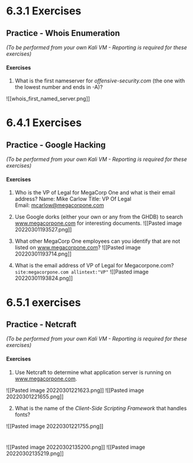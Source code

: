 # 6.3.1 Exercises
## Practice - Whois Enumeration

_(To be performed from your own Kali VM - Reporting is required for these exercises)_

#### Exercises

1.  What is the first nameserver for _offensive-security.com_ (the one with the lowest number and ends in -A)?

![[whois_first_named_server.png]]
# 6.4.1 Exercises
## Practice - Google Hacking

_(To be performed from your own Kali VM - Reporting is required for these exercises)_

#### Exercises

1.  Who is the VP of Legal for MegaCorp One and what is their email address?
Name: Mike Carlow
Title: VP Of Legal  
Email: mcarlow@megacorpone.com

2.  Use Google dorks (either your own or any from the GHDB) to search www.megacorpone.com for interesting documents.
![[Pasted image 20220301193527.png]]

3.  What other MegaCorp One employees can you identify that are not listed on www.megacorpone.com?
![[Pasted image 20220301193714.png]]

4.  What is the email address of VP of Legal for Megacorpone.com?
`site:megacorpone.com allintext:"VP"`
![[Pasted image 20220301193824.png]]


# 6.5.1 exercises
## Practice - Netcraft

_(To be performed from your own Kali VM - Reporting is required for these exercises)_

#### Exercises

1.  Use Netcraft to determine what application server is running on www.megacorpone.com.

![[Pasted image 20220301221623.png]]
![[Pasted image 20220301221655.png]]

2.  What is the name of the _Client-Side Scripting Framework_ that handles fonts?

![[Pasted image 20220301221755.png]]




# 


![[Pasted image 20220302135200.png]]
![[Pasted image 20220302135219.png]]